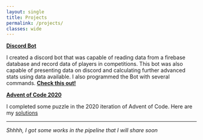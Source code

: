 ```yaml
---
layout: single
title: Projects
permalink: /projects/
classes: wide
---
```


<p></p>

<p style="font-size: 100%"><strong><u>Discord Bot</u></strong></p>
<p>I created a discord bot that was capable of reading data from a firebase database and record data of players in competitions. This bot was also capable of presenting data on discord and calculating further advanced stats using data available. I also programmed the Bot with several commands. <strong><a href="https://github.com/tomdave01/SphynxBot">Check this out!</a></strong></p>

<p></p>

<p style="font-size: 100%"><strong><u>Advent of Code 2020</u></strong></p>
<p>I completed some puzzle in the 2020 iteration of Advent of Code. Here are my <a href="https://github.com/tomdave01/AdventOfCode2020">solutions</a></p>

<hr>

<p><em>Shhhh, I got some works in the pipeline that I will share soon<em></p>